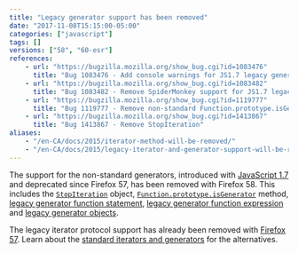 ```yaml
---
title: "Legacy generator support has been removed"
date: "2017-11-08T15:15:00-05:00"
categories: ["javascript"]
tags: []
versions: ["58", "60-esr"]
references:
    - url: "https://bugzilla.mozilla.org/show_bug.cgi?id=1083476"
      title: "Bug 1083476 - Add console warnings for JS1.7 legacy generators"
    - url: "https://bugzilla.mozilla.org/show_bug.cgi?id=1083482"
      title: "Bug 1083482 - Remove SpiderMonkey support for JS1.7 legacy generators"
    - url: "https://bugzilla.mozilla.org/show_bug.cgi?id=1119777"
      title: "Bug 1119777 - Remove non-standard Function.prototype.isGenerator"
    - url: "https://bugzilla.mozilla.org/show_bug.cgi?id=1413867"
      title: "Bug 1413867 - Remove StopIteration"
aliases:
    - "/en-CA/docs/2015/iterator-method-will-be-removed/"
    - "/en-CA/docs/2015/legacy-iterator-and-generator-support-will-be-removed/"
---
```

The support for the non-standard generators, introduced with [JavaScript 1.7](https://developer.mozilla.org/docs/Web/JavaScript/New_in_JavaScript/1.7) and deprecated since Firefox 57, has been removed with Firefox 58. This includes the [`StopIteration`](https://developer.mozilla.org/docs/Web/JavaScript/Reference/Global_Objects/StopIteration) object, [`Function.prototype.isGenerator`](https://developer.mozilla.org/docs/Web/JavaScript/Reference/Global_Objects/Function/isGenerator) method, [legacy generator function statement](https://developer.mozilla.org/docs/Web/JavaScript/Reference/Statements/Legacy_generator_function), [legacy generator function expression](https://developer.mozilla.org/docs/Web/JavaScript/Reference/Operators/Legacy_generator_function) and [legacy generator objects](https://developer.mozilla.org/docs/Web/JavaScript/Reference/Global_Objects/Generator#Legacy_generator_objects).

The legacy iterator protocol support has already been removed with [Firefox 57](https://www.fxsitecompat.dev/en-CA/docs/2017/legacy-iterator-protocol-has-been-removed/). Learn about the [standard iterators and generators](https://developer.mozilla.org/docs/Web/JavaScript/Guide/Iterators_and_Generators) for the alternatives.
